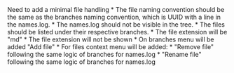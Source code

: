 <shortdescription>
Need to add a minimal file handling
</shortdescription>
<description>
* The file naming convention should be the same as the branches naming convention, which is UUID with a line in the names.log.
* The names.log should not be visible in the tree.
* The files should be listed under their respective branches.
* The file extension will be "md"
* The file extension will not be shown
* On branches menu will be added "Add file"
* For files context menu will be added: 
    * "Remove file" following the same logic of branches for names.log
    * "Rename file" following the same logic of branches for names.log
</description>